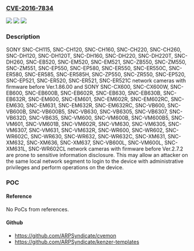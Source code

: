 ### [CVE-2016-7834](https://cve.mitre.org/cgi-bin/cvename.cgi?name=CVE-2016-7834)
![](https://img.shields.io/static/v1?label=Product&message=n%2Fa&color=blue)
![](https://img.shields.io/static/v1?label=Version&message=n%2Fa%20&color=brightgreen)
![](https://img.shields.io/static/v1?label=Vulnerability&message=n%2Fa&color=brightgreen)

### Description

SONY SNC-CH115, SNC-CH120, SNC-CH160, SNC-CH220, SNC-CH260, SNC-DH120, SNC-DH120T, SNC-DH160, SNC-DH220, SNC-DH220T, SNC-DH260, SNC-EB520, SNC-EM520, SNC-EM521, SNC-ZB550, SNC-ZM550, SNC-ZM551, SNC-EP550, SNC-EP580, SNC-ER550, SNC-ER550C, SNC-ER580, SNC-ER585, SNC-ER585H, SNC-ZP550, SNC-ZR550, SNC-EP520, SNC-EP521, SNC-ER520, SNC-ER521, SNC-ER521C network cameras with firmware before Ver.1.86.00 and SONY SNC-CX600, SNC-CX600W, SNC-EB600, SNC-EB600B, SNC-EB602R, SNC-EB630, SNC-EB630B, SNC-EB632R, SNC-EM600, SNC-EM601, SNC-EM602R, SNC-EM602RC, SNC-EM630, SNC-EM631, SNC-EM632R, SNC-EM632RC, SNC-VB600, SNC-VB600B, SNC-VB600B5, SNC-VB630, SNC-VB6305, SNC-VB6307, SNC-VB632D, SNC-VB635, SNC-VM600, SNC-VM600B, SNC-VM600B5, SNC-VM601, SNC-VM601B, SNC-VM602R, SNC-VM630, SNC-VM6305, SNC-VM6307, SNC-VM631, SNC-VM632R, SNC-WR600, SNC-WR602, SNC-WR602C, SNC-WR630, SNC-WR632, SNC-WR632C, SNC-XM631, SNC-XM632, SNC-XM636, SNC-XM637, SNC-VB600L, SNC-VM600L, SNC-XM631L, SNC-WR602CL network cameras with firmware before Ver.2.7.2 are prone to sensitive information disclosure. This may allow an attacker on the same local network segment to login to the device with administrative privileges and perform operations on the device.

### POC

#### Reference
No PoCs from references.

#### Github
- https://github.com/ARPSyndicate/cvemon
- https://github.com/ARPSyndicate/kenzer-templates

